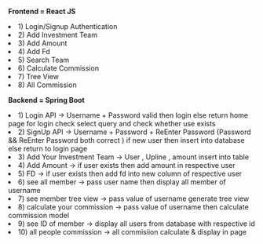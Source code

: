 **Frontend = React JS**

<li> 1) Login/Signup Authentication </li>
<li> 2) Add Investment Team </li>
<li> 3) Add Amount </li>
<li> 4) Add Fd</li>
<li> 5) Search Team </li>
<li> 6) Calculate Commission </li>
<li> 7) Tree View </li>
<li> 8) All Commission </li>



**Backend = Spring Boot**


<li>1) Login API 
-> Username + Password valid then login else return home page
   for login check select query and check whether use exists</li>

<li>2) SignUp API
-> Username + Password + ReEnter Password
   (Password && ReEnter Password both correct ) 
   if new user then insert into database else return to login page</li>
   
<li>3) Add Your Investment Team 
-> User , Upline , amount insert into table</li>

<li>4) Add Amount
-> if user exists then add amount in respective user</li> 
   
<li>5) FD
-> if user exists then add fd into new column of respective user</li>

<li>6) see all member
-> pass user name then display all member of username</li>

<li>7) see member tree view
-> pass value of username generate tree view</li>

<li>8) calculate your commission
-> pass value of username then calculate commission model </li>

<li>9) see ID of member
->	display all users from database with respective id</li>

<li>10) all people commission
-> all commisiion calculate & display in page</li>
